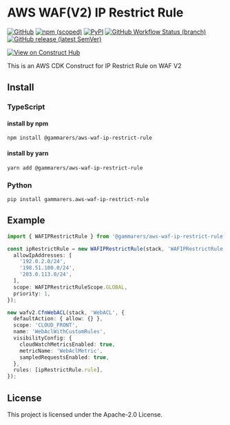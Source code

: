 # AWS WAF(V2) IP Restrict Rule

[![GitHub](https://img.shields.io/github/license/gammarers/aws-waf-ip-restrict-rule?style=flat-square)](https://github.com/gammarers/aws-waf-ip-restrict-rule/blob/main/LICENSE)
[![npm (scoped)](https://img.shields.io/npm/v/@gammarers/aws-waf-ip-restrict-rule?style=flat-square)](https://www.npmjs.com/package/@gammarers/aws-waf-ip-restrict-rule)
[![PyPI](https://img.shields.io/pypi/v/gammarers.aws-waf-ip-restrict-rule?style=flat-square)](https://pypi.org/project/gammarers.aws-waf-ip-restrict-rule/)
[![GitHub Workflow Status (branch)](https://img.shields.io/github/actions/workflow/status/gammarers/aws-waf-ip-restrict-rule/release.yml?branch=main&label=release&style=flat-square)](https://github.com/gammarers/aws-waf-ip-restrict-rule/actions/workflows/release.yml)
[![GitHub release (latest SemVer)](https://img.shields.io/github/v/release/gammarers/aws-waf-ip-restrict-rule?sort=semver&style=flat-square)](https://github.com/gammarers/aws-waf-ip-restrict-rule/releases)

[![View on Construct Hub](https://constructs.dev/badge?package=@gammarers/aws-waf-ip-restrict-rule)](https://constructs.dev/packages/@gammarers/aws-waf-ip-restrict-rule)

This is an AWS CDK Construct for IP Restrict Rule on WAF V2

## Install

### TypeScript

#### install by npm

```shell
npm install @gammarers/aws-waf-ip-restrict-rule
```

#### install by yarn

```shell
yarn add @gammarers/aws-waf-ip-restrict-rule
```

### Python

```shell
pip install gammarers.aws-waf-ip-restrict-rule
```

## Example

```typescript
import { WAFIPRestrictRule } from '@gammarers/aws-waf-ip-restrict-rule';

const ipRestrictRule = new WAFIPRestrictRule(stack, 'WAFIPRestrictRule', {
  allowIpAddresses: [
    '192.0.2.0/24',
    '198.51.100.0/24',
    '203.0.113.0/24',
  ],
  scope: WAFIPRestrictRuleScope.GLOBAL,
  priority: 1,
});

new wafv2.CfnWebACL(stack, 'WebACL', {
  defaultAction: { allow: {} },
  scope: 'CLOUD_FRONT',
  name: 'WebAclWithCustomRules',
  visibilityConfig: {
    cloudWatchMetricsEnabled: true,
    metricName: 'WebAclMetric',
    sampledRequestsEnabled: true,
  },
  rules: [ipRestrictRule.rule],
});

```

## License

This project is licensed under the Apache-2.0 License.
